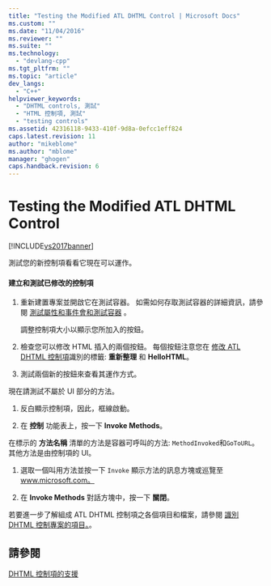 ```yaml
---
title: "Testing the Modified ATL DHTML Control | Microsoft Docs"
ms.custom: ""
ms.date: "11/04/2016"
ms.reviewer: ""
ms.suite: ""
ms.technology: 
  - "devlang-cpp"
ms.tgt_pltfrm: ""
ms.topic: "article"
dev_langs: 
  - "C++"
helpviewer_keywords: 
  - "DHTML controls, 測試"
  - "HTML 控制項, 測試"
  - "testing controls"
ms.assetid: 42316118-9433-410f-9d8a-0efcc1eff824
caps.latest.revision: 11
author: "mikeblome"
ms.author: "mblome"
manager: "ghogen"
caps.handback.revision: 6
---
```

# Testing the Modified ATL DHTML Control
[!INCLUDE[vs2017banner](../assembler/inline/includes/vs2017banner.md)]

測試您的新控制項看看它現在可以運作。  
  
#### 建立和測試已修改的控制項  
  
1.  重新建置專案並開啟它在測試容器。  如需如何存取測試容器的詳細資訊，請參閱 [測試屬性和事件會和測試容器](../mfc/testing-properties-and-events-with-test-container.md) 。  
  
     調整控制項大小以顯示您所加入的按鈕。  
  
2.  檢查您可以修改 HTML 插入的兩個按鈕。  每個按鈕注意您在 [修改 ATL DHTML 控制項](../atl/modifying-the-atl-dhtml-control.md)識別的標籤: **重新整理** 和 **HelloHTML**。  
  
3.  測試兩個新的按鈕來查看其運作方式。  
  
 現在請測試不屬於 UI 部分的方法。  
  
1.  反白顯示控制項，因此，框線啟動。  
  
2.  在 **控制** 功能表上，按一下 **Invoke Methods**。  
  
 在標示的 **方法名稱** 清單的方法是容器可呼叫的方法: `MethodInvoked`和`GoToURL`。  其他方法是由控制項的 UI。  
  
1.  選取一個叫用方法並按一下 `Invoke` 顯示方法的訊息方塊或巡覽至 www.microsoft.com。  
  
2.  在 **Invoke Methods** 對話方塊中，按一下 **關閉**。  
  
 若要進一步了解組成 ATL DHTML 控制項之各個項目和檔案，請參閱 [識別 DHTML 控制專案的項目。](../atl/identifying-the-elements-of-the-dhtml-control-project.md)。  
  
## 請參閱  
 [DHTML 控制項的支援](../atl/atl-support-for-dhtml-controls.md)
